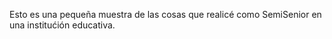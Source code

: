 Esto es una pequeña muestra de las cosas que realicé como 
SemiSenior en una institućión educativa.
